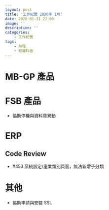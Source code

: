 ```yaml
---
layout: post
title: '工作紀實 2020年 1月'
date: 2020-01-31 22:00
image: ''
description: ''
categories:
    - 工作紀實
tags:
    - 月報
    - 知識科技
---
```


# MB-GP 產品

# FSB 產品

* 協助停機與資料庫異動

# ERP

## Code Review

* #453 系統設定/產業類別頁面，無法新增子分類

# 其他

* 協助申請與安裝 SSL
